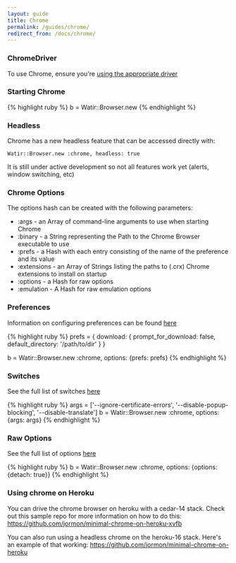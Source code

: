 ```yaml
---
layout: guide
title: Chrome
permalink: /guides/chrome/
redirect_from: /docs/chrome/
---
```


### ChromeDriver

To use Chrome, ensure you're [using the appropriate driver](../drivers)

### Starting Chrome

{% highlight ruby %}
b = Watir::Browser.new
{% endhighlight %}


### Headless
Chrome has a new headless feature that can be accessed directly with: 

`Watir::Browser.new :chrome, headless: true`

It is still under active development so not all features work yet (alerts, window
switching, etc)

### Chrome Options

The options hash can be created with the following parameters:

* :args - an Array of command-line arguments to use when starting Chrome
* :binary - a String representing the Path to the Chrome Browser executable to use
* :prefs - a Hash with each entry consisting of the name of the preference and its value
* :extensions - an Array of Strings listing the paths to (.crx) Chrome extensions to install on startup
* :options - a Hash for raw options
* :emulation -  A Hash for raw emulation options


### Preferences
Information on configuring preferences can be found [here](https://www.chromium.org/administrators/configuring-other-preferences)

{% highlight ruby %}
prefs = {
  download: {
    prompt_for_download: false,
    default_directory: '/path/to/dir'
  }
}

b = Watir::Browser.new :chrome, options: {prefs: prefs}
{% endhighlight %}

### Switches
See the full list of switches [here](https://peter.sh/experiments/chromium-command-line-switches/)

{% highlight ruby %}
args = ['--ignore-certificate-errors', '--disable-popup-blocking', '--disable-translate']
b = Watir::Browser.new :chrome, options: {args: args}
{% endhighlight %}

### Raw Options
See the full list of options [here](https://sites.google.com/a/chromium.org/chromedriver/capabilities#TOC-chromeOptions-object)

{% highlight ruby %}
b = Watir::Browser.new :chrome, options: {options: {detach: true}}
{% endhighlight %}

### Using chrome on Heroku

You can drive the chrome browser on heroku with a cedar-14 stack.  Check out this sample repo for more information on how to do this:
https://github.com/jormon/minimal-chrome-on-heroku-xvfb

You can also run using a headless chrome on the heroku-16 stack.  Here's an example of that working: 
https://github.com/jormon/minimal-chrome-on-heroku
